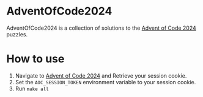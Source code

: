 # AdventOfCode2024

AdventOfCode2024 is a collection of solutions to the [Advent of Code 2024](https://adventofcode.com/2024) puzzles.

# How to use

1. Navigate to [Advent of Code 2024](https://adventofcode.com/2024) and Retrieve your session cookie.
2. Set the `AOC_SESSION_TOKEN` environment variable to your session cookie.
3. Run `make all`
